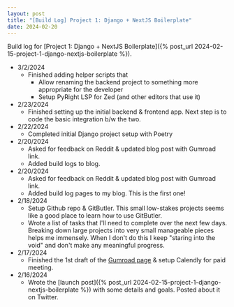 ```yaml
---
layout: post
title: "[Build Log] Project 1: Django + NextJS Boilerplate"
date: 2024-02-20
---
```


Build log for [Project 1: Django + NextJS Boilerplate]({% post_url 2024-02-15-project-1-django-nextjs-boilerplate %}).

- 3/2/2024
  - Finished adding helper scripts that
    - Allow renaming the backend project to something more appropriate for the developer
    - Setup PyRight LSP for Zed (and other editors that use it)
- 2/23/2024
  - Finished setting up the initial backend & frontend app. Next step is to code the basic integration b/w the two.
- 2/22/2024
  - Completed initial Django project setup with Poetry
- 2/20/2024
  - Asked for feedback on Reddit & updated blog post with Gumroad link.
  - Added build logs to blog.
- 2/20/2024
  - Asked for feedback on Reddit & updated blog post with Gumroad link.
  - Added build log pages to my blog. This is the first one!
- 2/18/2024
  - Setup Github repo & GitButler. This small low-stakes projects seems like a good place to learn how to use GitButler.
  - Wrote a list of tasks that I'll need to complete over the next few days. Breaking down large projects into very small manageable pieces helps me immensely. When I don't do this I keep "staring into the void" and don't make any meaningful progress.
- 2/17/2024
  - Finished the 1st draft of the [Gumroad page](https://asadjb.gumroad.com/l/nextjs-django-template) & setup Calendly for paid meeting.
- 2/16/2024
  - Wrote the [launch post]({% post_url 2024-02-15-project-1-django-nextjs-boilerplate %}) with some details and goals. Posted about it on Twitter.

